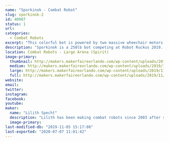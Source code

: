 ```yaml
---
name: "Sporkinok - Combat Robot"
slug: sporkinok-2
id: 40987
status: 1
url: 
categories:
  - Combat Robots
excerpt: "This colorful bot is powered by two massive wheechair motors, sports tires from a golf cart, and attacks its opponents with a oversized spork which is slammed into the other bot by a gokart motor."
description: "Sporkinok is a 250lb bot competing at Robot Ruckus 2019. It'll smash, bounce, and maybe serve you some food!"
location: Combat Robots - Large Arena (Spirit)
image-primary:
  thumbnail: http://makers.makerfaireorlando.com/wp-content/uploads/2019/11/KIMG0584-1-150x150.jpg
  medium: http://makers.makerfaireorlando.com/wp-content/uploads/2019/11/KIMG0584-1-300x169.jpg
  large: http://makers.makerfaireorlando.com/wp-content/uploads/2019/11/KIMG0584-1-1024x576.jpg
  full: http://makers.makerfaireorlando.com/wp-content/uploads/2019/11/KIMG0584-1.jpg
website: 
email: 
twitter: 
instagram: 
facebook: 
youtube: 
maker:
  name: "Lilith Specht"
  description: "Lilith has been making combat robots since 2003 after seeing it on Comedy Central's BattleBots. From the one pound Antweights, all the way to the 250 pound Heavyweights, she has made them all! She's entirely self-taught in a slew of mechanical things; She can weld, machine, design, and generally fabricate. Her favorite material is steel and her favorite color is grease."
  image-primary: 
last-modified-db: "2019-11-05 15:17:08"
last-exported: "2020-07-07 11:01:42"
---
```

